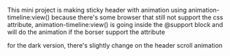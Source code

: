 This mini project is making sticky header with animation using animation-timeline:view()
because there's some browser that still not support the css attribute, animation-timeline:view() is going inside the @support block and will do the animation if the borser support the attribute

for the dark version, there's slightly change on the header scroll animation
